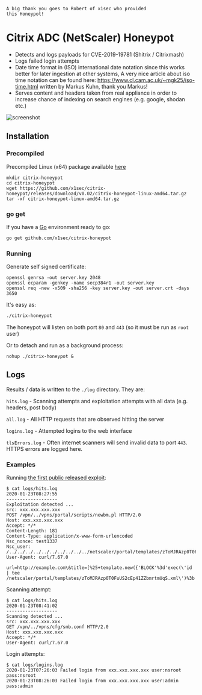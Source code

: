 ```
A big thank you goes to Robert of x1sec who provided 
this Honeypot!
```

# Citrix ADC (NetScaler) Honeypot
- Detects and logs payloads for CVE-2019-19781 (Shitrix / Citrixmash)
- Logs failed login attempts 
- Date time format in (ISO) international date notation since this works better for later ingestion at other systems, A very nice article about iso time notation can be found here: https://www.cl.cam.ac.uk/~mgk25/iso-time.html written by Markus Kuhn, thank you Markus!
- Serves content and headers taken from real appliance in order to increase chance of indexing on search engines (e.g. google, shodan etc.)

![screenshot](https://github.com/x1sec/citrix-honeypot/blob/master/img/screenshot.png)

## Installation

### Precompiled
Precompiled Linux (x64) package available [here](https://github.com/x1sec/citrix-honeypot/releases)

```
mkdir citrix-honeypot
cd citrix-honeypot
wget https://github.com/x1sec/citrix-honeypot/releases/download/v0.02/citrix-honeypot-linux-amd64.tar.gz
tar -xf citrix-honeypot-linux-amd64.tar.gz
```

### go get
If you have a [Go](https://golang.org/) environment ready to go:

```bash
go get github.com/x1sec/citrix-honeypot
```

### Running
Generate self signed certificate:
```
openssl genrsa -out server.key 2048
openssl ecparam -genkey -name secp384r1 -out server.key
openssl req -new -x509 -sha256 -key server.key -out server.crt -days 3650
```

It's easy as:
```bash
./citrix-honeypot
```

The honeypot will listen on both port `80` and `443` (so it must be run as `root` user)

Or to detach and run as a background process:
```
nohup ./citrix-honeypot &
```

## Logs
Results / data is written to the `./log` directory. They are:

`hits.log` - Scanning attempts and exploitation attempts with all data (e.g. headers, post body)

`all.log` - All HTTP requests that are observed hitting the server

`logins.log` - Attempted logins to the web interface

`tlsErrors.log` - Often internet scanners will send invalid data to port `443`. HTTPS errors are logged here.

### Examples

Running [the first public released exploit](https://github.com/projectzeroindia/CVE-2019-19781):
```
$ cat logs/hits.log 
2020-01-23T08:27:55 
-------------------
Exploitation detected ...
src: xxx.xxx.xxx.xxx
POST /vpn/../vpns/portal/scripts/newbm.pl HTTP/2.0
Host: xxx.xxx.xxx.xxx
Accept: */*
Content-Length: 181
Content-Type: application/x-www-form-urlencoded
Nsc_nonce: test1337
Nsc_user: /../../../../../../../../../../netscaler/portal/templates/zToMJRAzp0T0FuUS2cEp41ZZbmrtmUqS
User-Agent: curl/7.67.0

url=http://example.com\&title=[%25+template.new({'BLOCK'%3d'exec(\'id | tee /netscaler/portal/templates/zToMJRAzp0T0FuUS2cEp41ZZbmrtmUqS.xml\')%3b'})+%25]\&desc=test\&UI_inuse=RfWeb
```

Scanning attempt:
```
$ cat logs/hits.log 
2020-01-23T08:41:02 
-------------------
Scanning detected ... 
src: xxx.xxx.xxx.xxx
GET /vpn/../vpns/cfg/smb.conf HTTP/2.0
Host: xxx.xxx.xxx.xxx
Accept: */*
User-Agent: curl/7.67.0
```

Login attempts:
```
$ cat logs/logins.log
2020-01-23T07:26:03 Failed login from xxx.xxx.xxx.xxx user:nsroot pass:nsroot
2020-01-23T08:26:03 Failed login from xxx.xxx.xxx.xxx user:admin pass:admin
```
